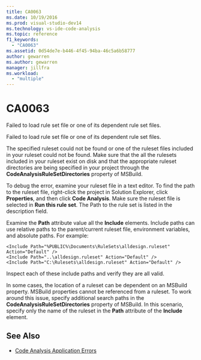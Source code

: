 ```yaml
---
title: CA0063
ms.date: 10/19/2016
ms.prod: visual-studio-dev14
ms.technology: vs-ide-code-analysis
ms.topic: reference
f1_keywords:
  - "CA0063"
ms.assetid: 0d54de7e-b446-4f45-94ba-46c5a6b58777
author: gewarren
ms.author: gewarren
manager: jillfra
ms.workload:
  - "multiple"
---
```

# CA0063

Failed to load rule set file or one of its dependent rule set files.

Failed to load rule set file or one of its dependent rule set files.

The specified ruleset could not be found or one of the ruleset files included in your ruleset could not be found. Make sure that the all the rulesets included in your ruleset exist on disk and that the appropriate ruleset directories are being specified in your project through the **CodeAnalysisRuleSetDirectories** property of MSBuild.

To debug the error, examine your ruleset file in a text editor. To find the path to the ruleset file, right-click the project in Solution Explorer, click **Properties**, and then click **Code Analysis**. Make sure the ruleset file is selected in **Run this rule set**. The Path to the rule set is listed in the description field.

Examine the **Path** attribute value all the **Include** elements. Include paths can use relative paths to the parent/current ruleset file, environment variables, and absolute paths. For example:

```
<Include Path="%PUBLIC%\Documents\RuleSets\alldesign.ruleset" Action="Default" />
<Include Path="..\alldesign.ruleset" Action="Default" />
<Include Path="C:\Rulesets\alldesign.ruleset" Action="Default" />
```

Inspect each of these include paths and verify they are all valid.

In some cases, the location of a ruleset can be dependent on an MSBuild property. MSBuild properties cannot be referenced from a ruleset. To work around this issue, specify additional search paths in the **CodeAnalysisRuleSetDirectories** property of MSBuild. In this scenario, specify only the name of the ruleset in the **Path** attribute of the **Include** element.

## See Also

- [Code Analysis Application Errors](../code-quality/code-analysis-application-errors.md)